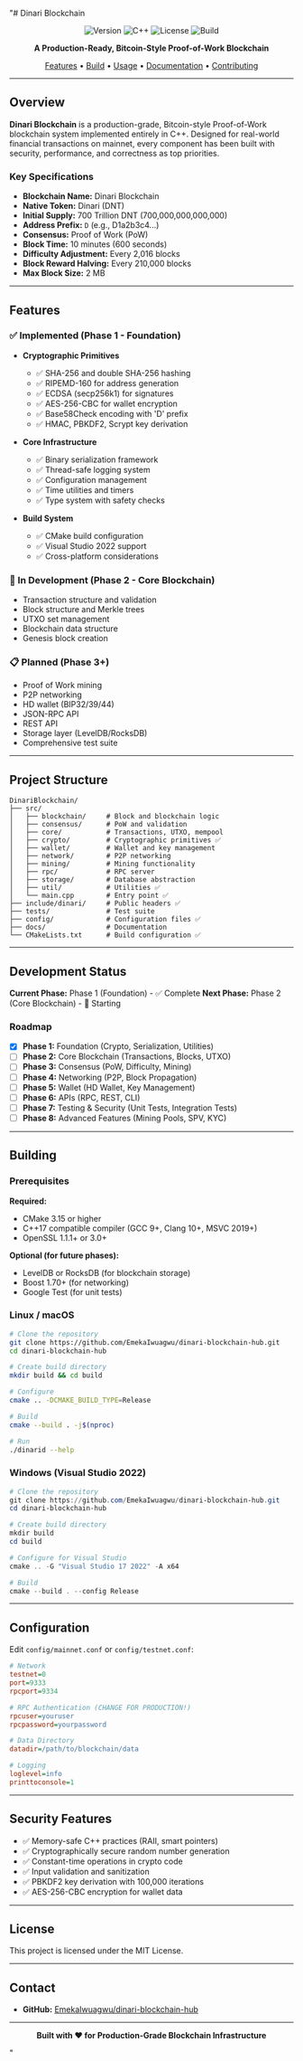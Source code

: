 "# Dinari Blockchain

<div align="center">

![Version](https://img.shields.io/badge/version-1.0.0--alpha-blue)
![C++](https://img.shields.io/badge/C%2B%2B-17-00599C?logo=c%2B%2B)
![License](https://img.shields.io/badge/license-MIT-green)
![Build](https://img.shields.io/badge/build-in--progress-yellow)

**A Production-Ready, Bitcoin-Style Proof-of-Work Blockchain**

[Features](#features) • [Build](#building) • [Usage](#usage) • [Documentation](#documentation) • [Contributing](#contributing)

</div>

---

## Overview

**Dinari Blockchain** is a production-grade, Bitcoin-style Proof-of-Work blockchain system implemented entirely in C++. Designed for real-world financial transactions on mainnet, every component has been built with security, performance, and correctness as top priorities.

### Key Specifications

- **Blockchain Name:** Dinari Blockchain
- **Native Token:** Dinari (DNT)
- **Initial Supply:** 700 Trillion DNT (700,000,000,000,000)
- **Address Prefix:** `D` (e.g., D1a2b3c4...)
- **Consensus:** Proof of Work (PoW)
- **Block Time:** 10 minutes (600 seconds)
- **Difficulty Adjustment:** Every 2,016 blocks
- **Block Reward Halving:** Every 210,000 blocks
- **Max Block Size:** 2 MB

---

## Features

### ✅ Implemented (Phase 1 - Foundation)

- **Cryptographic Primitives**
  - ✅ SHA-256 and double SHA-256 hashing
  - ✅ RIPEMD-160 for address generation
  - ✅ ECDSA (secp256k1) for signatures
  - ✅ AES-256-CBC for wallet encryption
  - ✅ Base58Check encoding with 'D' prefix
  - ✅ HMAC, PBKDF2, Scrypt key derivation

- **Core Infrastructure**
  - ✅ Binary serialization framework
  - ✅ Thread-safe logging system
  - ✅ Configuration management
  - ✅ Time utilities and timers
  - ✅ Type system with safety checks

- **Build System**
  - ✅ CMake build configuration
  - ✅ Visual Studio 2022 support
  - ✅ Cross-platform considerations

### 🚧 In Development (Phase 2 - Core Blockchain)

- Transaction structure and validation
- Block structure and Merkle trees
- UTXO set management
- Blockchain data structure
- Genesis block creation

### 📋 Planned (Phase 3+)

- Proof of Work mining
- P2P networking
- HD wallet (BIP32/39/44)
- JSON-RPC API
- REST API
- Storage layer (LevelDB/RocksDB)
- Comprehensive test suite

---

## Project Structure

```
DinariBlockchain/
├── src/
│   ├── blockchain/     # Block and blockchain logic
│   ├── consensus/      # PoW and validation
│   ├── core/           # Transactions, UTXO, mempool
│   ├── crypto/         # Cryptographic primitives ✅
│   ├── wallet/         # Wallet and key management
│   ├── network/        # P2P networking
│   ├── mining/         # Mining functionality
│   ├── rpc/            # RPC server
│   ├── storage/        # Database abstraction
│   ├── util/           # Utilities ✅
│   └── main.cpp        # Entry point ✅
├── include/dinari/     # Public headers ✅
├── tests/              # Test suite
├── config/             # Configuration files ✅
├── docs/               # Documentation
└── CMakeLists.txt      # Build configuration ✅
```

---

## Development Status

**Current Phase:** Phase 1 (Foundation) - ✅ Complete
**Next Phase:** Phase 2 (Core Blockchain) - 🚧 Starting

### Roadmap

- [x] **Phase 1:** Foundation (Crypto, Serialization, Utilities)
- [ ] **Phase 2:** Core Blockchain (Transactions, Blocks, UTXO)
- [ ] **Phase 3:** Consensus (PoW, Difficulty, Mining)
- [ ] **Phase 4:** Networking (P2P, Block Propagation)
- [ ] **Phase 5:** Wallet (HD Wallet, Key Management)
- [ ] **Phase 6:** APIs (RPC, REST, CLI)
- [ ] **Phase 7:** Testing & Security (Unit Tests, Integration Tests)
- [ ] **Phase 8:** Advanced Features (Mining Pools, SPV, KYC)

---

## Building

### Prerequisites

**Required:**
- CMake 3.15 or higher
- C++17 compatible compiler (GCC 9+, Clang 10+, MSVC 2019+)
- OpenSSL 1.1.1+ or 3.0+

**Optional (for future phases):**
- LevelDB or RocksDB (for blockchain storage)
- Boost 1.70+ (for networking)
- Google Test (for unit tests)

### Linux / macOS

```bash
# Clone the repository
git clone https://github.com/EmekaIwuagwu/dinari-blockchain-hub.git
cd dinari-blockchain-hub

# Create build directory
mkdir build && cd build

# Configure
cmake .. -DCMAKE_BUILD_TYPE=Release

# Build
cmake --build . -j$(nproc)

# Run
./dinarid --help
```

### Windows (Visual Studio 2022)

```powershell
# Clone the repository
git clone https://github.com/EmekaIwuagwu/dinari-blockchain-hub.git
cd dinari-blockchain-hub

# Create build directory
mkdir build
cd build

# Configure for Visual Studio
cmake .. -G "Visual Studio 17 2022" -A x64

# Build
cmake --build . --config Release
```

---

## Configuration

Edit `config/mainnet.conf` or `config/testnet.conf`:

```ini
# Network
testnet=0
port=9333
rpcport=9334

# RPC Authentication (CHANGE FOR PRODUCTION!)
rpcuser=youruser
rpcpassword=yourpassword

# Data Directory
datadir=/path/to/blockchain/data

# Logging
loglevel=info
printtoconsole=1
```

---

## Security Features

- ✅ Memory-safe C++ practices (RAII, smart pointers)
- ✅ Cryptographically secure random number generation
- ✅ Constant-time operations in crypto code
- ✅ Input validation and sanitization
- ✅ PBKDF2 key derivation with 100,000 iterations
- ✅ AES-256-CBC encryption for wallet data

---

## License

This project is licensed under the MIT License.

---

## Contact

- **GitHub:** [EmekaIwuagwu/dinari-blockchain-hub](https://github.com/EmekaIwuagwu/dinari-blockchain-hub)

---

<div align="center">

**Built with ❤️ for Production-Grade Blockchain Infrastructure**

</div>" 
